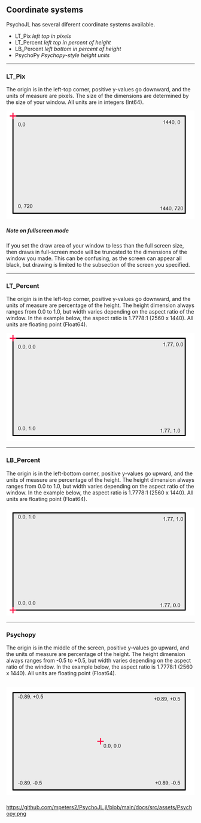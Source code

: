 ## Coordinate systems

PsychoJL has several diferent coordinate systems available.
 * LT_Pix *left top in pixels*
 * LT_Percent *left top in percent of height*
 * LB_Percent *left bottom in percent of height*
 * PsychoPy *Psychopy-style height units*
---
 ### LT_Pix

 The origin is in the left-top corner, positive y-values go downward, and the units of measure are pixels.
 The size of the dimensions are determined by the size of your window.  All units are in integers (Int64).


!["picture of an LT_Pix screen"](assets/LT_Pix.png)

 ##### Note on fullscreen mode

 If you set the draw area of your window to less than the full screen size, then draws in full-screen mode will be truncated to the 
 dimensions of the window you made. This can be confusing, as the screen can appear all black, but drawing is limited to the
 subsection of the screen you specified.

---
  ### LT_Percent

 The origin is in the left-top corner, positive y-values go downward, and the units of measure are percentage of the height.
 The height dimension always ranges from 0.0 to 1.0, but width varies depending on the aspect ratio of the window.
 In the example below, the aspect ratio is 1.7778:1 (2560 x 1440).
 All units are floating point (Float64).

 !["picture of an LT_Percent screen"](assets/LT_Percent.png)

 ---
  ### LB_Percent

 The origin is in the left-bottom corner, positive y-values go upward, and the units of measure are percentage of the height.
 The height dimension always ranges from 0.0 to 1.0, but width varies depending on the aspect ratio of the window.
 In the example below, the aspect ratio is 1.7778:1 (2560 x 1440).
 All units are floating point (Float64).

 !["picture of an LB_Percent screen"](assets/LB_Percent.png)
 
 ---
  ### Psychopy

 The origin is in the middle of the screen, positive y-values go upward, and the units of measure are percentage of the height.
 The height dimension always ranges from -0.5 to +0.5, but width varies depending on the aspect ratio of the window.
 In the example below, the aspect ratio is 1.7778:1 (2560 x 1440).
 All units are floating point (Float64).

 !["picture of an PsychoPy screen"](./assets/PsychoPy.png)
 ---
 https://github.com/mpeters2/PsychoJL.jl/blob/main/docs/src/assets/Psychopy.png